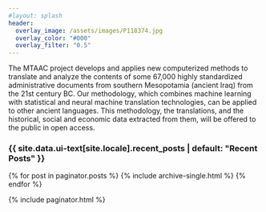 ```yaml
---
#layout: splash
header:
  overlay_image: /assets/images/P118374.jpg
  overlay_color: "#000"
  overlay_filter: "0.5"
---
```


The MTAAC project develops and applies new computerized methods to translate and analyze the contents of some 67,000 highly standardized administrative documents from southern Mesopotamia (ancient Iraq) from the 21st century BC. Our methodology, which combines machine learning with statistical and neural machine translation technologies, can be applied to other ancient languages. This methodology, the translations, and the historical, social and economic data extracted from them, will be offered to the public in open access.

<h3 class="archive__subtitle">{{ site.data.ui-text[site.locale].recent_posts | default: "Recent Posts" }}</h3>

{% for post in paginator.posts %}
  {% include archive-single.html %}
{% endfor %}

{% include paginator.html %}
